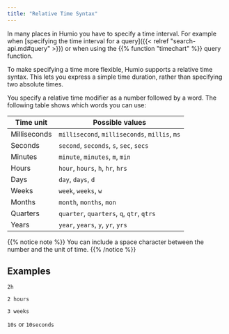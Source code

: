```yaml
---
title: "Relative Time Syntax"
---
```


In many places in Humio you have to specify a time interval. For example
when [specifying the time interval for a query]({{< relref "search-api.md#query" >}})
or when using the {{% function "timechart" %}} query function.

To make specifying a time more flexible, Humio supports a relative time syntax.
This lets you express a simple time duration, rather than specifying two absolute times.

You specify a relative time modifier as a number followed by a word.
The following table shows which words you can use:

| Time unit     | Possible values |
----------------|-----------------|
Milliseconds    | `millisecond`, `milliseconds`, `millis`, `ms`
Seconds         | `second`, `seconds`, `s`, `sec`, `secs`
Minutes         | `minute`, `minutes`, `m`, `min`
Hours           | `hour`, `hours`, `h`, `hr`, `hrs`
Days            | `day`, `days`, `d`
Weeks           | `week`, `weeks`, `w`
Months          | `month`, `months`, `mon`
Quarters        | `quarter`, `quarters`, `q`, `qtr`, `qtrs`
Years           | `year`, `years`, `y`, `yr`, `yrs`

{{% notice note %}}
You can include a space character between the number and the unit of time.
{{% /notice %}}

## Examples

`2h`

`2 hours`

`3 weeks`

`10s` or `10seconds`
